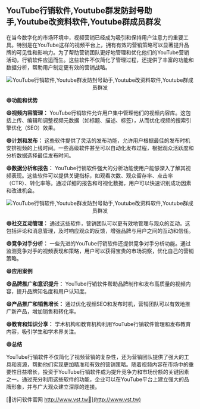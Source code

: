 ## **YouTube行销软件,Youtube群发防封号助手,Youtube改资料软件,Youtube群成员群发**

在当今数字化的市场环境中，视频营销已经成为吸引和保持用户注意力的重要工具。特别是在YouTube这样的视频平台上，拥有有效的营销策略可以显著提升品牌的可见性和影响力。为了帮助营销团队更好地管理和优化他们的YouTube营销活动，行销软件应运而生。这些软件不仅简化了管理过程，还提供了丰富的功能和数据分析，帮助用户制定更有效的营销战略。

 <center><img src="https://vst.tw/MP4/tuiguang/png/0.png" alt="YouTube行销软件,Youtube群发防封号助手,Youtube改资料软件,Youtube群成员群发"></center>

**😄功能和优势**

**😄视频内容管理：**
YouTube行销软件允许用户集中管理他们的视频内容库。这包括上传、编辑和调整视频元数据（如标题、描述、标签），从而优化视频的搜索引擎优化（SEO）效果。

**😄计划和发布：**
这些软件提供了灵活的发布功能，允许用户根据最佳的发布时机安排视频的上线时间。一些高级软件甚至可以自动化发布过程，根据观众活跃度和分析数据选择最佳发布时间。

**😄数据分析和报告：**
YouTube行销软件强大的分析功能使用户能够深入了解其视频表现。这些软件可以提供关键指标，如观看次数、观众留存率、点击率（CTR）、转化率等。通过详细的报告和可视化数据，用户可以快速识别成功因素和改进机会。

 <center><img src="https://vst.tw/MP4/tuiguang/png/4.png" alt="YouTube行销软件,Youtube群发防封号助手,Youtube改资料软件,Youtube群成员群发"></center>

**😄社交互动管理：**
通过这些软件，营销团队可以更有效地管理与观众的互动。这包括评论和消息管理，及时响应观众的反馈，增强品牌与用户之间的互动和信任。

**😄竞争对手分析：**
一些先进的YouTube行销软件还提供竞争对手分析功能。通过监测竞争对手的视频表现和策略，用户可以获得宝贵的市场洞察，优化自己的营销策略。

**😄应用案例**

**😄品牌推广和意识提升：**
YouTube行销软件帮助品牌制作和发布高质量的视频内容，提升品牌知名度和用户认知度。

**😄产品推广和销售增长：**
通过优化视频SEO和发布时机，营销团队可以有效地推广新产品，增加销售和转化率。

**😄教育和知识分享：**
学术机构和教育机构利用YouTube行销软件管理和发布教育内容，吸引学生和学术界关注。

**😄总结**

YouTube行销软件不仅简化了视频营销的复杂性，还为营销团队提供了强大的工具和资源，帮助他们实现更加精准和有效的营销策略。随着视频内容在市场中的重要性日益增长，投资于YouTube行销软件成为提升竞争力和市场份额的关键因素之一。通过充分利用这些软件的功能，企业可以在YouTube平台上建立强大的品牌形象，并与广大观众建立深厚的连接。


[👻访问软件官网 http://www.vst.tw👻](http://www.vst.tw)
